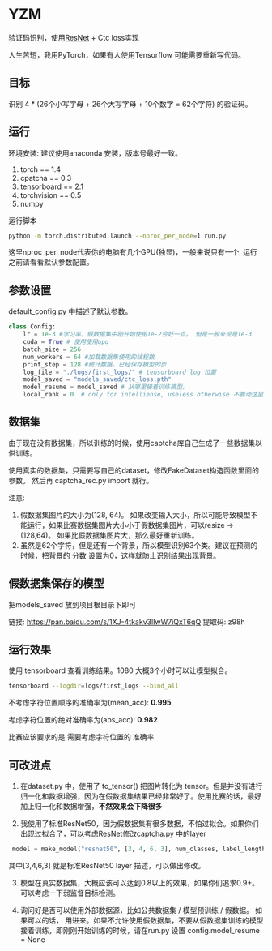 # YZM
验证码识别，使用[ResNet](https://pytorch.org/hub/pytorch_vision_resnet/) + Ctc loss实现

人生苦短，我用PyTorch，如果有人使用Tensorflow 可能需要重新写代码。


## 目标
识别 4 * (26个小写字母 + 26个大写字母 + 10个数字 = 62个字符) 的验证码。

## 运行

环境安装: 建议使用anaconda 安装，版本号最好一致。
1. torch == 1.4
2. cpatcha == 0.3
3. tensorboard == 2.1
4. torchvision == 0.5
5. numpy

运行脚本
```bash
python -m torch.distributed.launch --nproc_per_node=1 run.py 
```

这里nproc_per_node代表你的电脑有几个GPU(独显)，一般来说只有一个. 运行之前请看看默认参数配置。

## 参数设置
default_config.py 中描述了默认参数。
```python
class Config:
    lr = 1e-3 #学习率，假数据集中刚开始使用1e-2会好一点。 但是一般来说是1e-3
    cuda = True # 使用使用gpu
    batch_size = 256
    num_workers = 64 #加载数据集使用的线程数
    print_step = 128 #统计数据，已经保存模型的步
    log_file = "./logs/first_logs/" # tensorboard log 位置
    model_saved = "models_saved/ctc_loss.pth" 
    model_resume = model_saved # 从哪里接着训练模型。
    local_rank = 0  # only for intelliense, useless otherwise 不要动这里 !!!
```

## 数据集

由于现在没有数据集，所以训练的时候，使用captcha库自己生成了一些数据集以供训练。

使用真实的数据集，只需要写自己的dataset，修改FakeDataset构造函数里面的参数。 然后再 captcha_rec.py import 就行。

注意:
1. 假数据集图片的大小为(128, 64)。 如果改变输入大小，所以可能导致模型不能运行，如果比赛数据集图片大小小于假数据集图片，可以resize -> (128,64)。 如果比假数据集图片大，那么最好重新训练。
2. 虽然是62个字符，但是还有一个背景，所以模型识别63个类。建议在预测的时候，把背景的 分数 设置为0，这样就防止识别结果出现背景。

## 假数据集保存的模型
把models_saved 放到项目根目录下即可

链接: https://pan.baidu.com/s/1XJ-4tkakv3lIwW7iQxT6qQ 提取码: z98h

## 运行效果
使用 tensorboard 查看训练结果。1080 大概3个小时可以让模型拟合。
```bash
tensorboard --logdir=logs/first_logs --bind_all
```
不考虑字符位置顺序的准确率为(mean_acc): **0.995**

考虑字符位置的绝对准确率为(abs_acc): **0.982**. 

比赛应该要求的是 需要考虑字符位置的 准确率

## 可改进点
1. 在dataset.py 中，使用了 to_tensor() 把图片转化为 tensor。但是并没有进行归一化和数据增强，因为在假数据集结果已经非常好了。使用比赛的话，最好加上归一化和数据增强，**不然效果会下降很多**

2. 我使用了标准ResNet50，因为假数据集有很多数据，不怕过拟合。如果你们出现过拟合了，可以考虑ResNet修改captcha.py 中的layer
```python
 model = make_model("resnet50", [3, 4, 6, 3], num_classes, label_length, False)
 ```
 其中[3,4,6,3] 就是标准ResNet50 layer 描述，可以做出修改。
 
 3. 模型在真实数据集，大概应该可以达到0.8以上的效果，如果你们追求0.9+。可以考虑一下弱监督目标检测。
 
 4. 询问好是否可以使用外部数据源，比如公共数据集 / 模型预训练 / 假数据。 如果可以的话， 用进来。如果不允许使用假数据集，不要从假数据集训练的模型接着训练，即刚刚开始训练的时候，请在run.py 设置 config.model_resume = None
